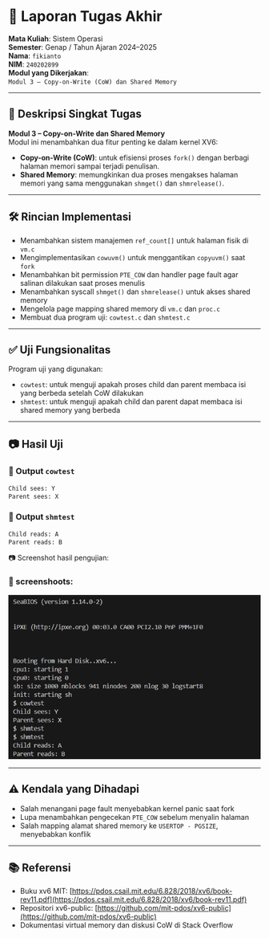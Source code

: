
# 📝 Laporan Tugas Akhir

**Mata Kuliah**: Sistem Operasi  
**Semester**: Genap / Tahun Ajaran 2024–2025  
**Nama**: `fikianto`  
**NIM**: `240202899`  
**Modul yang Dikerjakan**:  
`Modul 3 – Copy-on-Write (CoW) dan Shared Memory`

---

## 📌 Deskripsi Singkat Tugas

**Modul 3 – Copy-on-Write dan Shared Memory**  
Modul ini menambahkan dua fitur penting ke dalam kernel XV6:  
- **Copy-on-Write (CoW)**: untuk efisiensi proses `fork()` dengan berbagi halaman memori sampai terjadi penulisan.  
- **Shared Memory**: memungkinkan dua proses mengakses halaman memori yang sama menggunakan `shmget()` dan `shmrelease()`.

---

## 🛠️ Rincian Implementasi

- Menambahkan sistem manajemen `ref_count[]` untuk halaman fisik di `vm.c`
- Mengimplementasikan `cowuvm()` untuk menggantikan `copyuvm()` saat `fork`
- Menambahkan bit permission `PTE_COW` dan handler page fault agar salinan dilakukan saat proses menulis
- Menambahkan syscall `shmget()` dan `shmrelease()` untuk akses shared memory
- Mengelola page mapping shared memory di `vm.c` dan `proc.c`
- Membuat dua program uji: `cowtest.c` dan `shmtest.c`

---

## ✅ Uji Fungsionalitas

Program uji yang digunakan:

- `cowtest`: untuk menguji apakah proses child dan parent membaca isi yang berbeda setelah CoW dilakukan
- `shmtest`: untuk menguji apakah child dan parent dapat membaca isi shared memory yang berbeda

---

## 📷 Hasil Uji

### 📍 Output `cowtest`

```
Child sees: Y
Parent sees: X
```

### 📍 Output `shmtest`

```
Child reads: A
Parent reads: B
```

📷 Screenshot hasil pengujian:  
### 📸 screenshoots:
![hasil cowtest dan shmtest](./screnshoot/modul3.png)

---

## ⚠️ Kendala yang Dihadapi

- Salah menangani page fault menyebabkan kernel panic saat fork
- Lupa menambahkan pengecekan `PTE_COW` sebelum menyalin halaman
- Salah mapping alamat shared memory ke `USERTOP - PGSIZE`, menyebabkan konflik

---

## 📚 Referensi

- Buku xv6 MIT: [https://pdos.csail.mit.edu/6.828/2018/xv6/book-rev11.pdf](https://pdos.csail.mit.edu/6.828/2018/xv6/book-rev11.pdf)
- Repositori xv6-public: [https://github.com/mit-pdos/xv6-public](https://github.com/mit-pdos/xv6-public)
- Dokumentasi virtual memory dan diskusi CoW di Stack Overflow

